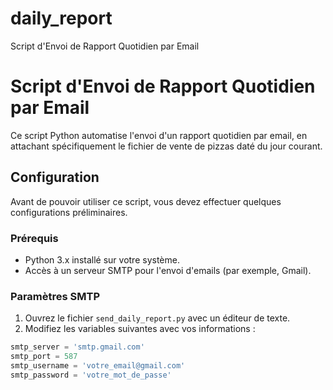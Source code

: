 # daily_report
Script d'Envoi de Rapport Quotidien par Email

# Script d'Envoi de Rapport Quotidien par Email

Ce script Python automatise l'envoi d'un rapport quotidien par email, en attachant spécifiquement le fichier de vente de pizzas daté du jour courant.

## Configuration

Avant de pouvoir utiliser ce script, vous devez effectuer quelques configurations préliminaires.

### Prérequis

- Python 3.x installé sur votre système.
- Accès à un serveur SMTP pour l'envoi d'emails (par exemple, Gmail).

### Paramètres SMTP

1. Ouvrez le fichier `send_daily_report.py` avec un éditeur de texte.
2. Modifiez les variables suivantes avec vos informations :

```python
smtp_server = 'smtp.gmail.com'
smtp_port = 587
smtp_username = 'votre_email@gmail.com'
smtp_password = 'votre_mot_de_passe'
